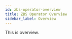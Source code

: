 ```yaml
---
id: zbs-operator-overview
title: ZBS Operator Overview
sidebar_label: Overview
---
```


This is overview.
